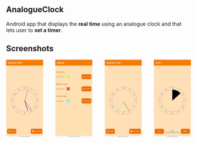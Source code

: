 ## AnalogueClock
Android app that displays the __real time__ using an analogue clock and that lets user to __set a timer__. 

## Screenshots

<div style="display: flex; justify-content: space-between;">
  <img src="resources/photo1.jpg" alt="Activity 1" width="20%"/>
  <img src="resources/photo2.jpg" alt="Activity 2" width="20%"/>
  <img src="resources/photo3.jpg" alt="Activity 3" width="20%"/>
  <img src="resources/photo4.jpg" alt="Activity 4" width="20%"/>
</div>
